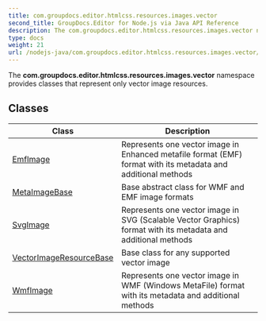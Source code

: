 ```yaml
---
title: com.groupdocs.editor.htmlcss.resources.images.vector
second_title: GroupDocs.Editor for Node.js via Java API Reference
description: The com.groupdocs.editor.htmlcss.resources.images.vector namespace provides classes that represent only vector image resources.
type: docs
weight: 21
url: /nodejs-java/com.groupdocs.editor.htmlcss.resources.images.vector/
---
```


The **com.groupdocs.editor.htmlcss.resources.images.vector** namespace provides classes that represent only vector image resources.


## Classes

| Class | Description |
| --- | --- |
| [EmfImage](../com.groupdocs.editor.htmlcss.resources.images.vector/emfimage) | Represents one vector image in Enhanced metafile format (EMF) format with its metadata and additional methods |
| [MetaImageBase](../com.groupdocs.editor.htmlcss.resources.images.vector/metaimagebase) | Base abstract class for WMF and EMF image formats |
| [SvgImage](../com.groupdocs.editor.htmlcss.resources.images.vector/svgimage) | Represents one vector image in SVG (Scalable Vector Graphics) format with its metadata and additional methods |
| [VectorImageResourceBase](../com.groupdocs.editor.htmlcss.resources.images.vector/vectorimageresourcebase) | Base class for any supported vector image |
| [WmfImage](../com.groupdocs.editor.htmlcss.resources.images.vector/wmfimage) | Represents one vector image in WMF (Windows MetaFile) format with its metadata and additional methods |
